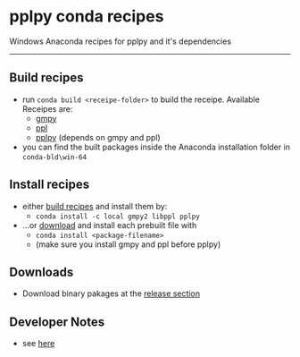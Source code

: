 # pplpy conda recipes

Windows Anaconda recipes for pplpy and it's dependencies

----

## Build recipes

* run `conda build <receipe-folder>` to build the receipe. Available Receipes are:
    * [gmpy](gmpy/)
    * [ppl](ppl/)
    * [pplpy](pplpy/) (depends on gmpy and ppl)
* you can find the built packages inside the Anaconda installation folder in `conda-bld\win-64`

## Install recipes

* either [build recipes](#build-recipes) and install them by:
    * `conda install -c local gmpy2 libppl pplpy`
*  …or [download](#downloads) and install each prebuilt file with
    * `conda install <package-filename>`
    * (make sure you install gmpy and ppl before pplpy)

## Downloads

* Download binary pakages at the [release section](https://github.com/antielektron/pplpy_conda_recipes/releases)

## Developer Notes

* see [here](developer_notes.md)  

